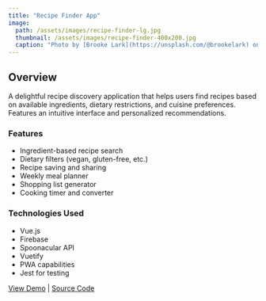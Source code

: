 ```yaml
---
title: "Recipe Finder App"
image: 
  path: /assets/images/recipe-finder-lg.jpg
  thumbnail: /assets/images/recipe-finder-400x200.jpg
  caption: "Photo by [Brooke Lark](https://unsplash.com/@brookelark) on [Unsplash](https://unsplash.com/photos/4_jhDO54BYg)"
---
```


## Overview
A delightful recipe discovery application that helps users find recipes based on available ingredients, dietary restrictions, and cuisine preferences. Features an intuitive interface and personalized recommendations.

### Features
- Ingredient-based recipe search
- Dietary filters (vegan, gluten-free, etc.)
- Recipe saving and sharing
- Weekly meal planner
- Shopping list generator
- Cooking timer and converter

### Technologies Used
- Vue.js
- Firebase
- Spoonacular API
- Vuetify
- PWA capabilities
- Jest for testing

[View Demo](https://example.com) | [Source Code](https://github.com/username/project)